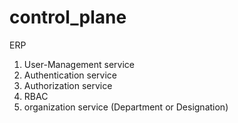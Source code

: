 # control_plane
ERP

1. User-Management service
2. Authentication service
3. Authorization service
4. RBAC
5. organization service (Department or Designation)

